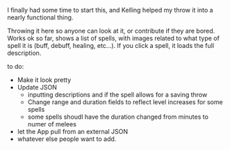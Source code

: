 I finally had some time to start this, and Kelling helped my throw it into a nearly functional thing.

Throwing it here so anyone can look at it, or contribute if they are bored. Works ok so far, shows a list of spells, with images related to what type of spell it is (buff, debuff, healing, etc...). If you click a spell, it loads the full description.

to do:
* Make it look pretty
* Update JSON 
     * inputting descriptions and if the spell allows for a saving throw
     * Change range and duration fields to reflect level increases for some spells
     * some spells shoudl have the duration changed from minutes to numer of melees
* let the App pull from an external JSON
* whatever else people want to add.

